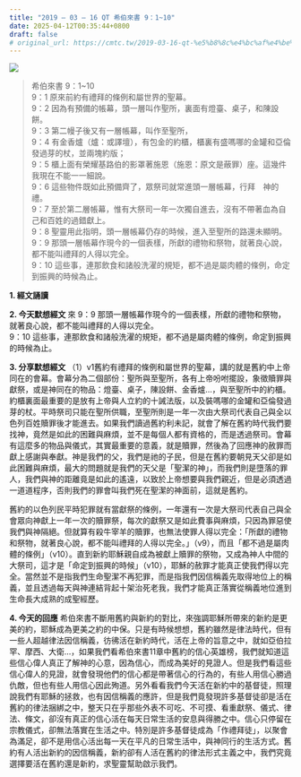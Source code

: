 ```yaml
---
title: "2019 – 03 – 16 QT 希伯來書 9：1~10"
date: 2025-04-12T00:35:44+0800
draft: false
# original_url: https://cmtc.tw/2019-03-16-qt-%e5%b8%8c%e4%bc%af%e4%be%86%e6%9b%b8-9%ef%bc%9a110
---
```


![](/images/qt.jpg)
> 希伯來書 9：1\~10  
> 9：1 原來前約有禮拜的條例和屬世界的聖幕。  
> 9：2 因為有預備的帳幕，頭一層叫作聖所，裏面有燈臺、桌子，和陳設餅。  
> 9：3 第二幔子後又有一層帳幕，叫作至聖所，  
> 9：4 有金香爐（爐：或譯壇），有包金的約櫃，櫃裏有盛嗎哪的金罐和亞倫發過芽的杖，並兩塊約版；  
> 9：5 櫃上面有榮耀基路伯的影罩著施恩（施恩：原文是蔽罪）座。這幾件我現在不能一一細說。  
> 9：6 這些物件既如此預備齊了，眾祭司就常進頭一層帳幕，行拜　神的禮。  
> 9：7 至於第二層帳幕，惟有大祭司一年一次獨自進去，沒有不帶著血為自己和百姓的過錯獻上。  
> 9：8 聖靈用此指明，頭一層帳幕仍存的時候，進入至聖所的路還未顯明。  
> 9：9 那頭一層帳幕作現今的一個表樣，所獻的禮物和祭物，就著良心說，都不能叫禮拜的人得以完全。  
> 9：10 這些事，連那飲食和諸般洗濯的規矩，都不過是屬肉體的條例，命定到振興的時候為止。

**1. 經文誦讀**

**2.  今天默想經文**
來 9：9 那頭一層帳幕作現今的一個表樣，所獻的禮物和祭物，就著良心說，都不能叫禮拜的人得以完全。  
9：10 這些事，連那飲食和諸般洗濯的規矩，都不過是屬肉體的條例，命定到振興的時候為止。

**3. 分享默想經文**
（1）v1舊約有禮拜的條例和屬世界的聖幕，講的就是舊約中上帝同在的會幕。會幕分為二個部份：聖所與至聖所，各有上帝吩咐擺設，象徵贖罪與獻祭，或是神同在的物品：燈臺、桌子，陳設餅、金香爐…，與至聖所中的約櫃。約櫃裏面最重要的是放有上帝與人立約的十誡法版，以及裝嗎哪的金罐和亞倫發過芽的杖。平時祭司只能在聖所供職，至聖所則是一年一次由大祭司代表自己與全以色列百姓贖罪後才能進去。如果我們讀過舊約利未記，就會了解在舊約時代我們要找神，竟然是如此的困難與麻煩，並不是每個人都有資格的，而是透過祭司。會幕有這麼多的物品與儀式，其實最重要的意義，就是贖罪，然後為了回應神的赦罪而獻上感謝與奉獻。神是我們的父，我們是祂的子民，但是在舊約要朝見天父卻是如此困難與麻煩，最大的問題就是我們的天父是「聖潔的神」，而我們則是墮落的罪人，我們與神的距離竟是如此的遙遠，以致於上帝想要與我們親近，但是必須透過一道道程序，否則我們的罪會叫我們死在聖潔的神面前，這就是舊約。

舊約的以色列民平時犯罪就有當獻祭的條例，一年還有一次是大祭司代表自己與全會眾向神獻上一年一次的贖罪祭，每次的獻祭又是如此費事與麻煩，只因為罪惡使我們與神隔絕。但就算有殺牛宰羊的贖罪，也無法使罪人得以完全：「所獻的禮物和祭物，就著良心說，都不能叫禮拜的人得以完全。」（v9），而且「都不過是屬肉體的條例」（v10）。直到新約耶穌親自成為被獻上贖罪的祭物，又成為神人中間的大祭司，這才是「命定到振興的時候」（v10），耶穌的赦罪才能真正使我們得以完全。當然並不是指我們生命聖潔不再犯罪，而是指我們因信稱義先取得地位上的稱義，並且透過每天與神連結背起十架治死老我，我們才能真正落實從稱義地位進到生命長大成熟的成聖經歷。

**4. 今天的回應**
希伯來書不斷用舊約與新約的對比，來強調耶穌所帶來的新約是更美的約，耶穌成為更美之約的中保。只是有時候想想，舊約雖然是律法時代，但有一些人超越律法因信稱義，彷彿活在新約時代，活在上帝的旨意之中，就如亞伯拉罕、摩西、大衛…，如果我們看希伯來書11章中舊約的信心英雄榜，我們就知道這些信心偉人真正了解神的心意，因為信心，而成為美好的見證人。但是我們看這些信心偉人的見證，就會發現他們的信心都是帶著信心的行為的，有些人用信心勝過仇敵，但也有些人用信心因此殉道。另外看看我們今天活在新約中的基督徒，照理說我們有耶穌的拯救，也有因信稱義的應許，但是我們竟發現許多基督徒卻是活在舊約的律法捆綁之中，整天只在乎那些外表不可吃、不可摸、看重獻祭、儀式、律法、條文，卻沒有真正的信心活在每天日常生活的安息與得勝之中。信心只停留在宗教儀式，卻無法落實在生活之中。特別是許多基督徒成為「作禮拜徒」，以聚會為滿足，卻不是用信心活出每一天在平凡的日常生活中，與神同行的生活方式。舊約有人活出新約的因信稱義，新約卻有人活在舊約的律法形式主義之中，我們究竟選擇要活在舊約還是新約，求聖靈幫助啟示我們。

